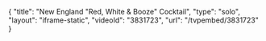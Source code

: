 {
    "title": "New England \"Red, White & Booze\" Cocktail",
    "type": "solo",
    "layout": "iframe-static",
    "videoId": "3831723",
    "url": "\/tvpembed\/3831723"
}